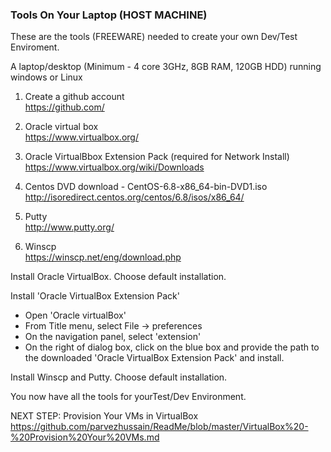 ### Tools On Your Laptop (HOST MACHINE)

These are the tools (FREEWARE) needed to create your own Dev/Test Enviroment. <br>

A laptop/desktop (Minimum - 4 core 3GHz, 8GB RAM, 120GB HDD) running windows or Linux <br>

1. Create a github account <br>
https://github.com/ <br>

2. Oracle virtual box <br>
https://www.virtualbox.org/ <br>

3. Oracle VirtualBbox Extension Pack (required for Network Install)<br>
https://www.virtualbox.org/wiki/Downloads<br>

4. Centos DVD download - CentOS-6.8-x86_64-bin-DVD1.iso <br>
http://isoredirect.centos.org/centos/6.8/isos/x86_64/ <br>

5. Putty<br>
http://www.putty.org/ <br>

6. Winscp <br>
https://winscp.net/eng/download.php <br>




Install Oracle VirtualBox. Choose default installation.

Install 'Oracle VirtualBox Extension Pack'
- Open 'Oracle virtualBox'
- From Title menu, select File -> preferences
- On the navigation panel, select 'extension'
- On the right of dialog box, click on the blue box and provide the path to the downloaded 'Oracle VirtualBox Extension Pack' and install.

Install Winscp and Putty. Choose default installation.

You now have all the tools for yourTest/Dev Environment.

NEXT STEP: Provision Your VMs in VirtualBox <br>
https://github.com/parvezhussain/ReadMe/blob/master/VirtualBox%20-%20Provision%20Your%20VMs.md
